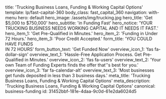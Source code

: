 title: 'Trucking Business Loans, Funding & Working Capital Options'
template: lp/fast-capital-360
body_class: fast_capital_360
navigation: with-menu
hero: default
hero_image: /assets/img/trucking.jpg
hero_title: 'Get $5,000 to $750,000'
hero_subtitle: 'in Funding Fast'
hero_notice: 'YOUR TRUCKING BUSINESS NEEDS WORKING CAPITAL AND IT NEEDS IT FAST.'
hero_item_1: 'Get Pre-Qualified in Minutes.'
hero_item_2: 'Funding in Under 72 Hours.'
hero_item_3: 'Poor Credit Accepted.'
form_title: 'YOU COULD HAVE FUNDS</br>IN  72 HOURS'
form_button_text: 'Get Funded Now'
overview_icon_1: 'fas fa-dollar-sign'
overview_text_1: 'Hassle-Free Application Process. Get Pre-Qualified in Minutes.'
overview_icon_2: 'fas fa-users'
overview_text_2: 'Your own Team of Funding Experts finds the offer that''s best for you.'
overview_icon_3: 'far fa-calendar-alt'
overview_text_3: 'Most businesses get funds deposited in less than 3 business days.'
meta_title: 'Trucking Business Loans, Funding & Working Capital Options'
meta_description: 'Trucking Business Loans, Funding & Working Capital Options'
canonical: business-funding
id: 31452bbf-181e-4daa-9c0d-61e2da6024d5
